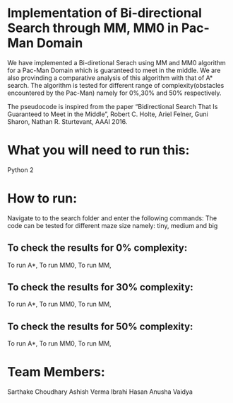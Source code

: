 # Implementation of Bi-directional Search through MM, MM0 in Pac-Man Domain

We have implemented a Bi-diretional Serach using MM and MM0 algorithm for a Pac-Man Domain which is guaranteed to meet in the middle. We are also provinding a comparative analysis of this algorithm with that of A* search. The algorithm is tested for different range of complexity(obstacles encountered by the Pac-Man) namely for 0%,30% and 50% respectively.


The pseudocode is inspired from the paper “Bidirectional Search That Is Guaranteed to Meet in the Middle”, Robert C. Holte, Ariel Felner, Guni Sharon, Nathan R. Sturtevant, AAAI 2016.


# What you will need to run this:

Python 2 

# How to run:
Navigate to to the search folder and enter the following commands:
The code can be tested for different maze size namely: tiny, medium and big
## To check the results for 0% complexity:

To run A*, 
To run MM0,
To run MM,

## To check the results for 30% complexity:

To run A*,
To run MM0,
To run MM,

## To check the results for 50% complexity:

To run A*,
To run MM0,
To run MM,

# Team Members:
Sarthake Choudhary
Ashish Verma
Ibrahi Hasan
Anusha Vaidya

   
